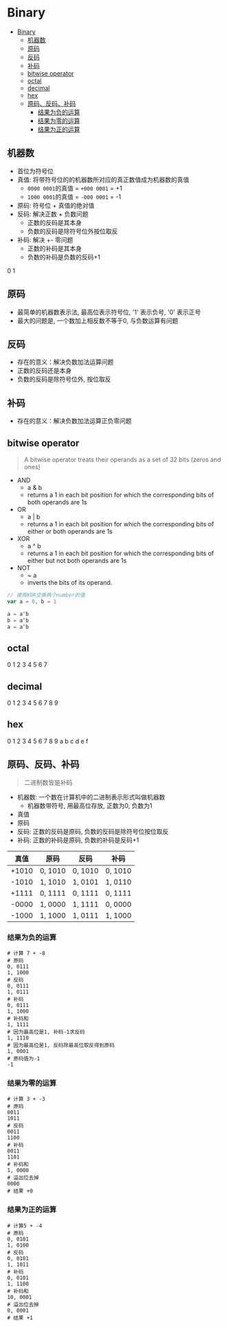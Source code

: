 # Binary

- [Binary](#binary)
  - [机器数](#机器数)
  - [原码](#原码)
  - [反码](#反码)
  - [补码](#补码)
  - [bitwise operator](#bitwise-operator)
  - [octal](#octal)
  - [decimal](#decimal)
  - [hex](#hex)
  - [原码、反码、补码](#原码反码补码)
    - [结果为负的运算](#结果为负的运算)
    - [结果为零的运算](#结果为零的运算)
    - [结果为正的运算](#结果为正的运算)

## 机器数

- 首位为符号位
- 真值: 将带符号位的的机器数所对应的真正数值成为机器数的真值
  - `0000 0001`的真值 = `+000 0001` = +1
  - `1000 0001`的真值 = `-000 0001` = -1
- 原码: 符号位 + 真值的绝对值
- 反码: 解决正数 + 负数问题
  - 正数的反码是其本身
  - 负数的反码是除符号位外按位取反
- 补码: 解决 +- 零问题
  - 正数的补码是其本身
  - 负数的补码是负数的反码+1

0 1
<!-- https://blog.csdn.net/afsvsv/article/details/94553228 -->
<!-- TODO  二进制运算法则 -->
## 原码

- 最简单的机器数表示法, 最高位表示符号位, '1' 表示负号, '0' 表示正号
- 最大的问题是, 一个数加上相反数不等于0, 与负数运算有问题

## 反码

- 存在的意义：解决负数加法运算问题
- 正数的反码还是本身
- 负数的反码是除符号位外, 按位取反

## 补码

- 存在的意义：解决负数加法运算正负零问题

## bitwise operator
> A bitwise operator treats their operands as a set of 32 bits (zeros and ones)

- AND
  - a & b
  - returns a 1 in each bit position for which the corresponding bits of both operands are 1s
- OR
  - a | b
  - returns a 1 in each bit position for which the corresponding bits of either or both operands are 1s
- XOR
  - a ^ b
  - returns a 1 in each bit position for which the corresponding bits of either but not both operands are 1s
- NOT
  - ~ a
  - inverts the bits of its operand.

```javascript
// 使用XOR交换两个number的值
var a = 0, b = 1

a = a^b
b = a^b
a = a^b
```

## octal

0 1 2 3 4 5 6 7

## decimal

0 1 2 3 4 5 6 7 8 9

## hex

0 1 2 3 4 5 6 7 8 9 a b c d e f

## 原码、反码、补码
> 二进制数皆是补码

- 机器数: 一个数在计算机中的二进制表示形式叫做机器数
  - 机器数带符号, 用最高位存放, 正数为0, 负数为1
- 真值
- 原码
- 反码: 正数的反码是原码, 负数的反码是除符号位按位取反
- 补码: 正数的补码是原码, 负数的补码是反码+1

| 真值  |  原码   |  反码   |  补码   |
| :---: | :-----: | :-----: | :-----: |
| +1010 | 0, 1010 | 0, 1010 | 0, 1010 |
| -1010 | 1, 1010 | 1, 0101 | 1, 0110 |
| +1111 | 0, 1111 | 0, 1111 | 0, 1111 |
| -0000 | 1, 0000 | 1, 1111 | 0, 0000 |
| -1000 | 1, 1000 | 1, 0111 | 1, 1000 |

### 结果为负的运算
```
# 计算 7 + -8
# 原码
0, 0111
1, 1000
# 反码
0, 0111
1, 0111
# 补码
0, 0111
1, 1000
# 补码和
1, 1111
# 因为最高位是1, 补码-1求反码
1, 1110
# 因为最高位是1, 反码除最高位取反得到原码
1, 0001
# 原码值为-1
-1
```

### 结果为零的运算
```
# 计算 3 + -3
# 原码
0011
1011
# 反码
0011
1100
# 补码
0011
1101
# 补码和
1, 0000
# 溢出位去掉
0000
# 结果 +0
```

### 结果为正的运算

```
# 计算5 + -4
# 原码
0, 0101
1, 0100
# 反码
0, 0101
1, 1011
# 补码
0, 0101
1, 1100
# 补码和
10, 0001
# 溢出位去掉
0, 0001
# 结果 +1
```
